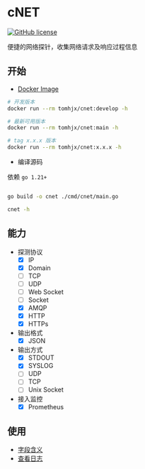 # cNET

[![GitHub license](https://img.shields.io/github/license/tomhjx/netcat.svg?style=popout-square)](https://github.com/tomhjx/netcat/blob/main/LICENSE)

便捷的网络探针，收集网络请求及响应过程信息

## 开始

* [Docker Image](https://hub.docker.com/r/tomhjx/cnet)

```bash
# 开发版本
docker run --rm tomhjx/cnet:develop -h

# 最新可用版本
docker run --rm tomhjx/cnet:main -h

# tag x.x.x 版本
docker run --rm tomhjx/cnet:x.x.x -h

```

* 编译源码

依赖 `go 1.21+`

```bash

go build -o cnet ./cmd/cnet/main.go

cnet -h

```

## 能力

* 探测协议
    * [x] IP
    * [x] Domain
    * [ ] TCP
    * [ ] UDP
    * [ ] Web Socket
    * [ ] Socket
    * [x] AMQP
    * [x] HTTP
    * [x] HTTPs

* 输出格式
    * [x] JSON

* 输出方式
    * [x] STDOUT
    * [x] SYSLOG
    * [ ] UDP
    * [ ] TCP
    * [ ] Unix Socket

* 接入监控
    * [x] Prometheus

## 使用

* [字段含义](./doc/fields.md)
* [查看日志](./doc/logging.md)

